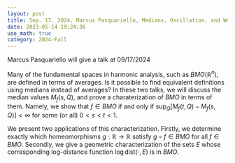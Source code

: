 ```yaml
---
layout: post
title: Sep. 17. 2024, Marcus Pasquariello, Medians, Oscillation, and Weakly Porous Sets I
date: 2023-05-14 19:24:36
use_math: true
category: 2024-Fall
---
```

 
Marcus Pasquariello will give a talk at 09/17/2024


Many of the fundamental spaces in harmonic analysis, such as $BMO(\mathbb{R}^n)$, are defined in terms of averages. Is it possible to find equivalent definitions using medians instead of averages? In these two talks, we will discuss the median values $M_f(s, Q)$, and prove a charaterization of $BMO$ in terms of them. Namely, we show that $f \in BMO$ if and only if $\sup_Q[M_f(t, Q) - M_f(s, Q)] < \infty$ for some (or all) $0 < s < t < 1$. 

We present two applications of this characterization. Firstly, we determine exactly which homeomorphisms $g: \mathbb{R} \to \mathbb{R}$ satisfy $g \circ f \in BMO$ for all $f \in BMO$. Secondly, we give a geometric characterization of the sets $E$ whose corresponding log-distance function $\log \text{dist}(\cdot, E)$ is in $BMO$.
